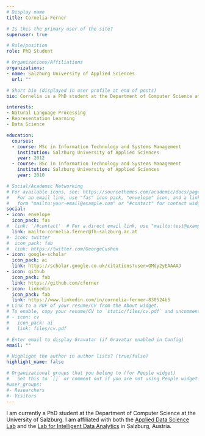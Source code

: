 ```yaml
---
# Display name
title: Cornelia Ferner

# Is this the primary user of the site?
superuser: true

# Role/position
role: PhD Student

# Organizations/Affiliations
organizations:
- name: Salzburg University of Applied Sciences
  url: ""

# Short bio (displayed in user profile at end of posts)
bio: Cornelia is a PhD student at the Department of Computer Science at the University of Salzburg. 

interests:
- Natural Language Processing
- Representation Learning
- Data Science

education:
  courses:
  - course: MSc in Information Technology and Systems Management
    institution: Salzburg University of Applied Sciences
    year: 2012
  - course: BSc in Information Technology and Systems Management
    institution: Salzburg University of Applied Sciences
    year: 2010

# Social/Academic Networking
# For available icons, see: https://sourcethemes.com/academic/docs/page-builder/#icons
#   For an email link, use "fas" icon pack, "envelope" icon, and a link in the
#   form "mailto:your-email@example.com" or "#contact" for contact widget.
social:
- icon: envelope
  icon_pack: fas
#  link: '/#contact'  # For a direct email link, use "mailto:test@example.org".
  link: mailto:cornelia.ferner@fh-salzburg.ac.at
#- icon: twitter
#  icon_pack: fab
#  link: https://twitter.com/GeorgeCushen
- icon: google-scholar
  icon_pack: ai
  link: https://scholar.google.co.uk/citations?user=OMdy2yEAAAAJ
- icon: github
  icon_pack: fab
  link: https://github.com/cferner
- icon: linkedin
  icon_pack: fab
  link: https://www.linkedin.com/in/cornelia-ferner-830524b5
# Link to a PDF of your resume/CV from the About widget.
# To enable, copy your resume/CV to `static/files/cv.pdf` and uncomment the lines below.
# - icon: cv
#   icon_pack: ai
#   link: files/cv.pdf

# Enter email to display Gravatar (if Gravatar enabled in Config)
email: ""

# Highlight the author in author lists? (true/false)
highlight_name: false

# Organizational groups that you belong to (for People widget)
#   Set this to `[]` or comment out if you are not using People widget.
#user_groups:
#- Researchers
#- Visitors
---
```


I am currently a PhD student at the Department of Computer Science at the University of Salzburg. I am affiliated with both the [Applied Data Science Lab](https://its.fh-salzburg.ac.at/forschung/applied-data-science-lab/) and the [Lab for Intelligent Data Analytics](https://ida-lab.sbg.ac.at/) in Salzburg, Austria.
